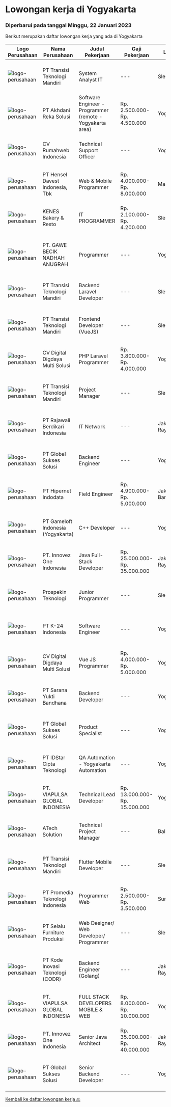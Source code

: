 
  # Lowongan kerja di Yogyakarta

  ### Diperbarui pada tanggal Minggu, 22 Januari 2023

  Berikut merupakan daftar lowongan kerja yang ada di Yogyakarta

  |Logo Perusahaan | Nama Perusahaan | Judul Pekerjaan | Gaji Pekerjaan | Lokasi | Deskripsi | Tanggal diunggah | Pranala |
  | -------------- | --------------- | --------------- | --------- | --------- | -------------- | ------- | ----------- |
  |![logo-perusahaan](https://image-service-cdn.seek.com.au/b282dd8b9ab3571cdc718527a8470c39dde8a380/ee4dce1061f3f616224767ad58cb2fc751b8d2dc)|PT Transisi Teknologi Mandiri|System Analyst IT|---|Sleman|Kualifikasi:- Memiliki pengalaman minimal 1 tahun dengan pengembangan aplikasi sebagai programmer- Mampu melakukan analisis dan perancangan aplikasi-...|Sabtu, 21 Januari 2023|https://www.jobstreet.co.id/id/job/system-analyst-it-4180295?token=0~766bc512-e9a0-46e9-9961-6fd92b975d91&sectionRank=1&jobId=jobstreet-id-job-4180295|
|![logo-perusahaan](https://image-service-cdn.seek.com.au/209145b20f81b061085e061c426f6bfc67f9b961/ee4dce1061f3f616224767ad58cb2fc751b8d2dc)|PT Akhdani Reka Solusi|Software Engineer - Programmer (remote - Yogyakarta area)|Rp. 2.500.000-Rp. 4.500.000|Yogyakarta|Keuntungan Junior level / fresh grad sedang cari pengalaman kerja? Tempat kerja yang mendidik team atas kerja keras dan kreativitas? dan bekerja...|Sabtu, 21 Januari 2023|https://www.jobstreet.co.id/id/job/software-engineer-programmer-remote-yogyakarta-area-4180268?token=0~766bc512-e9a0-46e9-9961-6fd92b975d91&sectionRank=2&jobId=jobstreet-id-job-4180268|
|![logo-perusahaan](https://image-service-cdn.seek.com.au/cc50e9f94fcf9fceca5e813ae0fd15dc77c8e068/ee4dce1061f3f616224767ad58cb2fc751b8d2dc)|CV Rumahweb Indonesia|Technical Support Officer|---|Yogyakarta|Memberikan dukungan teknis bagi pelanggan yang mengalami kesulitan dalam menggunakan layanan Rumahweb melalui channel livechat, email, dan telepon...|Kamis, 19 Januari 2023|https://www.jobstreet.co.id/id/job/technical-support-officer-4189477?token=0~766bc512-e9a0-46e9-9961-6fd92b975d91&sectionRank=3&jobId=jobstreet-id-job-4189477|
|![logo-perusahaan](https://image-service-cdn.seek.com.au/4b7144cb6b457731b0550005e5a810050d5e2d3b/ee4dce1061f3f616224767ad58cb2fc751b8d2dc)|PT Hensel Davest Indonesia, Tbk|Web & Mobile Programmer|Rp. 4.000.000-Rp. 8.000.000|Makassar|Kualifikasi : Pendidikan minimal S1 dari Informasi Teknologi atau Sistem Informasi Memiliki pengalaman minimal 3 Tahun di posisi yang sama Menguasai...|Sabtu, 21 Januari 2023|https://www.jobstreet.co.id/id/job/web-mobile-programmer-4179447?token=0~766bc512-e9a0-46e9-9961-6fd92b975d91&sectionRank=4&jobId=jobstreet-id-job-4179447|
|![logo-perusahaan](https://image-service-cdn.seek.com.au/d8dc3c0c6149ff90fc49e7fe4f5fbc9776034f16/ee4dce1061f3f616224767ad58cb2fc751b8d2dc)|KENES Bakery & Resto|IT PROGRAMMER|Rp. 2.100.000-Rp. 4.200.000|Sleman|Kualifikasi : Minimal D3 Teknik Informatika, Sistem Informasi atau sejenisnya Memahami dasar pemrograman WEB PHP (cakephp &amp; python lebih di...|Kamis, 19 Januari 2023|https://www.jobstreet.co.id/id/job/it-programmer-4175280?token=0~766bc512-e9a0-46e9-9961-6fd92b975d91&sectionRank=5&jobId=jobstreet-id-job-4175280|
|![logo-perusahaan](https://image-service-cdn.seek.com.au/7eaf3baa3c34c90b3ba32ae89ab207998d9e185d/ee4dce1061f3f616224767ad58cb2fc751b8d2dc)|PT. GAWE BECIK NADHAH ANUGRAH|Programmer|---|Yogyakarta|Job Description- Server Maintenance- Database Maintenance- Web/Landing Page Development &amp; Optimization - API DesignRequirement- Usia maksimal 30...|Jumat, 20 Januari 2023|https://www.jobstreet.co.id/id/job/programmer-4191999?token=0~766bc512-e9a0-46e9-9961-6fd92b975d91&sectionRank=6&jobId=jobstreet-id-job-4191999|
|![logo-perusahaan](https://image-service-cdn.seek.com.au/b282dd8b9ab3571cdc718527a8470c39dde8a380/ee4dce1061f3f616224767ad58cb2fc751b8d2dc)|PT Transisi Teknologi Mandiri|Backend Laravel Developer|---|Sleman|Kualifikasi :- Memiliki pengalaman minimal 1 tahun dengan Laravel PHP Framework, SQL, dan Javascript- Pernah mengerjakan minimal 1 project...|Sabtu, 21 Januari 2023|https://www.jobstreet.co.id/id/job/backend-laravel-developer-4180337?token=0~766bc512-e9a0-46e9-9961-6fd92b975d91&sectionRank=7&jobId=jobstreet-id-job-4180337|
|![logo-perusahaan](https://image-service-cdn.seek.com.au/b282dd8b9ab3571cdc718527a8470c39dde8a380/ee4dce1061f3f616224767ad58cb2fc751b8d2dc)|PT Transisi Teknologi Mandiri|Frontend Developer (VueJS)|---|Sleman|Kualifikasi:- Memiliki pengalaman minimal 1 tahun dengan HTML, CSS, Javascript, LESS/SASS- Pernah mengerjakan minimal 2x proyek dengan menggunakan...|Sabtu, 21 Januari 2023|https://www.jobstreet.co.id/id/job/frontend-developer-vuejs-4180329?token=0~766bc512-e9a0-46e9-9961-6fd92b975d91&sectionRank=8&jobId=jobstreet-id-job-4180329|
|![logo-perusahaan](https://image-service-cdn.seek.com.au/d414b127491f25f04c17e91e9657cb0bfda6d934/ee4dce1061f3f616224767ad58cb2fc751b8d2dc)|CV Digital Digdaya Multi Solusi|PHP Laravel Programmer|Rp. 3.800.000-Rp. 4.000.000|Yogyakarta|Kami membutuhkan segera fulltimer programmer PHP Laravel untuk dikontrak temporer selama 2 sampai 3 bulan dalam rangka pelaksanaan suatu...|Jumat, 20 Januari 2023|https://www.jobstreet.co.id/id/job/php-laravel-programmer-4192165?token=0~766bc512-e9a0-46e9-9961-6fd92b975d91&sectionRank=9&jobId=jobstreet-id-job-4192165|
|![logo-perusahaan](https://image-service-cdn.seek.com.au/b282dd8b9ab3571cdc718527a8470c39dde8a380/ee4dce1061f3f616224767ad58cb2fc751b8d2dc)|PT Transisi Teknologi Mandiri|Project Manager|---|Sleman|Kualifikasi:• Memiliki pengalaman minimal 1 tahun dengan pengembangan aplikasi sebagai programmer• Memiliki pengalaman pengembangan aplikasi sebagai...|Jumat, 20 Januari 2023|https://www.jobstreet.co.id/id/job/project-manager-4178568?token=0~766bc512-e9a0-46e9-9961-6fd92b975d91&sectionRank=10&jobId=jobstreet-id-job-4178568|
|![logo-perusahaan](https://image-service-cdn.seek.com.au/26803abc287f3a15ed288df15275c26bc96518c0/ee4dce1061f3f616224767ad58cb2fc751b8d2dc)|PT Rajawali Berdikari Indonesia|IT Network|---|Jakarta Raya|Responsibilities:1. Serve as the first point of contact for customers seeking technical assistance over the phone, email/2. Have a basic understanding...|Selasa, 17 Januari 2023|https://www.jobstreet.co.id/id/job/it-network-4185327?token=0~766bc512-e9a0-46e9-9961-6fd92b975d91&sectionRank=11&jobId=jobstreet-id-job-4185327|
|![logo-perusahaan](https://image-service-cdn.seek.com.au/f494db2ac8c7d08350bf47fb863706a2c8511c12/ee4dce1061f3f616224767ad58cb2fc751b8d2dc)|PT Global Sukses Solusi|Backend Engineer|---|Yogyakarta|Job Summary Our backend programmer will develop and maintain custom modifications to ERP's core system. Develop and maintain data integration and...|Jumat, 20 Januari 2023|https://www.jobstreet.co.id/id/job/backend-engineer-4178898?token=0~766bc512-e9a0-46e9-9961-6fd92b975d91&sectionRank=12&jobId=jobstreet-id-job-4178898|
|![logo-perusahaan](https://image-service-cdn.seek.com.au/62148b692fdfbf4a4a11c7764913b8f0db15fa3f/ee4dce1061f3f616224767ad58cb2fc751b8d2dc)|PT Hipernet Indodata|Field Engineer|Rp. 4.900.000-Rp. 5.000.000|Jakarta Barat|Deskripsi Pekerjaan: Melakukan survei lokasi untuk calon customer baru, instalasi dan maintenance Melakukan troubleshooting jaringan dan dokumentasi...|Rabu, 18 Januari 2023|https://www.jobstreet.co.id/id/job/field-engineer-4187247?token=0~766bc512-e9a0-46e9-9961-6fd92b975d91&sectionRank=13&jobId=jobstreet-id-job-4187247|
|![logo-perusahaan](https://image-service-cdn.seek.com.au/0daa4958d250bc94afa505066b2907db3257e6fc/ee4dce1061f3f616224767ad58cb2fc751b8d2dc)|PT Gameloft Indonesia (Yogyakarta)|C++  Developer|---|Yogyakarta|JOB DESCRIPTION :  General as a developer: Implement the features and complete the tasks assigned with a high level of quality, minimal errors or...|Sabtu, 21 Januari 2023|https://www.jobstreet.co.id/id/job/c-developer-4171977?token=0~766bc512-e9a0-46e9-9961-6fd92b975d91&sectionRank=14&jobId=jobstreet-id-job-4171977|
|![logo-perusahaan](https://image-service-cdn.seek.com.au/b298687ae02f9798573838624580ad51c34fe2f1/ee4dce1061f3f616224767ad58cb2fc751b8d2dc)|PT. Innovez One Indonesia|Java Full-Stack Developer|Rp. 25.000.000-Rp. 35.000.000|Jakarta Raya|We are looking for a dynamic and talented Java Full-Stack Developer with strong OOAD background to join our global team. You will work in a SCRUM team...|Sabtu, 21 Januari 2023|https://www.jobstreet.co.id/id/job/java-full-stack-developer-4172159?token=0~766bc512-e9a0-46e9-9961-6fd92b975d91&sectionRank=15&jobId=jobstreet-id-job-4172159|
|![logo-perusahaan](https://image-service-cdn.seek.com.au/ea9010260e58b27e84ca258147fbcc67def2d78e/ee4dce1061f3f616224767ad58cb2fc751b8d2dc)|Prospekin Teknologi|Junior Programmer|---|Sleman|Basic knowledge in Python, Scraping Website and Social Media, Siapa pun yang telah memiliki KTP Bersedia belajar dan dilatih oleh tenaga profesional...|Jumat, 20 Januari 2023|https://www.jobstreet.co.id/id/job/junior-programmer-4181411?token=0~766bc512-e9a0-46e9-9961-6fd92b975d91&sectionRank=16&jobId=jobstreet-id-job-4181411|
|![logo-perusahaan](https://image-service-cdn.seek.com.au/73afeadf1749c79edcf1d1b4f6ba6dbb1684b721/ee4dce1061f3f616224767ad58cb2fc751b8d2dc)|PT K-24 Indonesia|Software Engineer|---|Yogyakarta|- mengerjakan pengembangan aplikasi website, android, ios K24Klik- mengerjakan pengembangan software internal di K24Klik- terus belajar teknologi...|Kamis, 19 Januari 2023|https://www.jobstreet.co.id/id/job/software-engineer-4167238?token=0~766bc512-e9a0-46e9-9961-6fd92b975d91&sectionRank=17&jobId=jobstreet-id-job-4167238|
|![logo-perusahaan](https://image-service-cdn.seek.com.au/d414b127491f25f04c17e91e9657cb0bfda6d934/ee4dce1061f3f616224767ad58cb2fc751b8d2dc)|CV Digital Digdaya Multi Solusi|Vue JS Programmer|Rp. 4.000.000-Rp. 5.000.000|Yogyakarta|Kami membutuhkan segera fulltimer Vue JS Programmer untuk dikontrak secara temporer selama 2 bulan dalam rangka mempercepat penyelesaian suatu...|Jumat, 20 Januari 2023|https://www.jobstreet.co.id/id/job/vue-js-programmer-4192172?token=0~766bc512-e9a0-46e9-9961-6fd92b975d91&sectionRank=18&jobId=jobstreet-id-job-4192172|
|![logo-perusahaan](https://image-service-cdn.seek.com.au/d532815e7d216534ef42926c57edf5adad2c549a/ee4dce1061f3f616224767ad58cb2fc751b8d2dc)|PT Sarana Yukti Bandhana|Backend Developer|---|Yogyakarta|Job Description : Explore current new available technology in the market to be implemented in the company Analyze current system and give necessary...|Kamis, 19 Januari 2023|https://www.jobstreet.co.id/id/job/backend-developer-4166997?token=0~766bc512-e9a0-46e9-9961-6fd92b975d91&sectionRank=19&jobId=jobstreet-id-job-4166997|
|![logo-perusahaan](https://image-service-cdn.seek.com.au/f494db2ac8c7d08350bf47fb863706a2c8511c12/ee4dce1061f3f616224767ad58cb2fc751b8d2dc)|PT Global Sukses Solusi|Product Specialist|---|Yogyakarta|Develop and conduct research for Product Development. Develop and implement strategies for Product Development. Implement and evaluate the Product...|Kamis, 19 Januari 2023|https://www.jobstreet.co.id/id/job/product-specialist-4167375?token=0~766bc512-e9a0-46e9-9961-6fd92b975d91&sectionRank=20&jobId=jobstreet-id-job-4167375|
|![logo-perusahaan](https://image-service-cdn.seek.com.au/5d3879f4175254070d6df25a44d4278779a2b72f/ee4dce1061f3f616224767ad58cb2fc751b8d2dc)|PT IDStar Cipta Teknologi|QA Automation - Yogyakarta Automation|---|Yogyakarta|Responsibilities: Assess software quality through automated testing Checking new software products, such as mobile applications and web application,...|Rabu, 18 Januari 2023|https://www.jobstreet.co.id/id/job/qa-automation-yogyakarta-automation-4188678?token=0~766bc512-e9a0-46e9-9961-6fd92b975d91&sectionRank=21&jobId=jobstreet-id-job-4188678|
|![logo-perusahaan](https://image-service-cdn.seek.com.au/be9027febd43ab9c22111610d4eca0c4c9f5e185/ee4dce1061f3f616224767ad58cb2fc751b8d2dc)|PT. VIAPULSA GLOBAL INDONESIA|Technical Lead Developer|Rp. 13.000.000-Rp. 15.000.000|Yogyakarta|Tentang pekerjaan ini :Technical Lead to design and build the systems that power our core business Financial Technology Services. As a Tech Lead, you...|Kamis, 19 Januari 2023|https://www.jobstreet.co.id/id/job/technical-lead-developer-4176804?token=0~766bc512-e9a0-46e9-9961-6fd92b975d91&sectionRank=22&jobId=jobstreet-id-job-4176804|
|![logo-perusahaan](https://image-service-cdn.seek.com.au/01cd86444ba33e86855e0cce80ed2ebf9dcff3e2/ee4dce1061f3f616224767ad58cb2fc751b8d2dc)|ATech Solution|Technical Project Manager|---|Bali|The job duties and responsibility of this role: Familiarity with software development methodologies and frameworks such as Agile / Scrum and Conduct...|Rabu, 18 Januari 2023|https://www.jobstreet.co.id/id/job/technical-project-manager-4188858?token=0~766bc512-e9a0-46e9-9961-6fd92b975d91&sectionRank=23&jobId=jobstreet-id-job-4188858|
|![logo-perusahaan](https://image-service-cdn.seek.com.au/b282dd8b9ab3571cdc718527a8470c39dde8a380/ee4dce1061f3f616224767ad58cb2fc751b8d2dc)|PT Transisi Teknologi Mandiri|Flutter Mobile Developer|---|Sleman|Kualifikasi: memiliki pengalaman minimal 1 aplikasi mobile dengan menggunakan flutter memahami proses siklus pengembangan aplikasi mobile dengan baik...|Sabtu, 21 Januari 2023|https://www.jobstreet.co.id/id/job/flutter-mobile-developer-4180347?token=0~766bc512-e9a0-46e9-9961-6fd92b975d91&sectionRank=24&jobId=jobstreet-id-job-4180347|
|![logo-perusahaan](https://i.ibb.co/sqvTCh9/112815900-stock-vector-no-image-available-icon-flat-vector.webp)|PT Promedia Teknologi Indonesia|Programmer Web|Rp. 2.500.000-Rp. 3.500.000|Surakarta|Lulusan S1 dari Sistem informasi atau jurusan/bidang terkait. Kuat dalam hal logik dan algoritma. Memahami konsep OOP. Terbiasa bekerja dalam alur...|Selasa, 17 Januari 2023|https://www.jobstreet.co.id/id/job/programmer-web-4186272?token=0~766bc512-e9a0-46e9-9961-6fd92b975d91&sectionRank=25&jobId=jobstreet-id-job-4186272|
|![logo-perusahaan](https://image-service-cdn.seek.com.au/65f7e66c4fd632f2d9a1ce192f126731f2e7e699/ee4dce1061f3f616224767ad58cb2fc751b8d2dc)|PT Selalu Furniture Produksi|Web Designer/ Web Developer/ Programmer|---|Sleman|Web Designer / Web Developer / ProgrammerQualifications:1.      Have the similar roles as Web Designer/ Developer/ Programmer min.2 years2.      A...|Kamis, 19 Januari 2023|https://www.jobstreet.co.id/id/job/web-designer-web-developer-programmer-4167171?token=0~766bc512-e9a0-46e9-9961-6fd92b975d91&sectionRank=26&jobId=jobstreet-id-job-4167171|
|![logo-perusahaan](https://image-service-cdn.seek.com.au/f9a43488fb6cd9c390e0bc30837cba2409c40d5b/ee4dce1061f3f616224767ad58cb2fc751b8d2dc)|PT Kode Inovasi Teknologi (CODR)|Backend Engineer (Golang)|---|Jakarta Raya|Requirements: Candidate must possess at least Bachelor's Degree in Engineering (Computer/Telecommunication), Computer Science/Information Technology...|Selasa, 17 Januari 2023|https://www.jobstreet.co.id/id/job/backend-engineer-golang-4185784?token=0~766bc512-e9a0-46e9-9961-6fd92b975d91&sectionRank=27&jobId=jobstreet-id-job-4185784|
|![logo-perusahaan](https://image-service-cdn.seek.com.au/11f4231a592e46830a70fdae459a827baf8f2eb8/ee4dce1061f3f616224767ad58cb2fc751b8d2dc)|PT. VIAPULSA GLOBAL INDONESIA|FULL STACK DEVELOPERS MOBILE & WEB|Rp. 8.000.000-Rp. 10.000.000|Yogyakarta|Tentang pekerjaan ini :We are looking for 2 Full Stack Developers (Mobile &amp; Web) to design and build the systems that power our core business...|Kamis, 19 Januari 2023|https://www.jobstreet.co.id/id/job/full-stack-developers-mobile-web-4176772?token=0~766bc512-e9a0-46e9-9961-6fd92b975d91&sectionRank=28&jobId=jobstreet-id-job-4176772|
|![logo-perusahaan](https://image-service-cdn.seek.com.au/5ac1ce894c015b4831ba1d1458ad5a1b4e630a93/ee4dce1061f3f616224767ad58cb2fc751b8d2dc)|PT. Innovez One Indonesia|Senior Java Architect|Rp. 35.000.000-Rp. 40.000.000|Jakarta Raya|We are looking for a dynamic and talented Senior Java Architect with strong OOAD background to join our global team. You will work in a SCRUM team to...|Kamis, 19 Januari 2023|https://www.jobstreet.co.id/id/job/senior-java-architect-4190490?token=0~766bc512-e9a0-46e9-9961-6fd92b975d91&sectionRank=29&jobId=jobstreet-id-job-4190490|
|![logo-perusahaan](https://image-service-cdn.seek.com.au/186a9ca97c9050b5f74b9d52c29d1295c842cef8/ee4dce1061f3f616224767ad58cb2fc751b8d2dc)|PT Global Sukses Solusi|Senior Backend Developer|---|Yogyakarta|He/ She will be responsible for supervised engineering team and also hands on in building the structure of a software application. Primarily spend...|Rabu, 18 Januari 2023|https://www.jobstreet.co.id/id/job/senior-backend-developer-4187427?token=0~766bc512-e9a0-46e9-9961-6fd92b975d91&sectionRank=30&jobId=jobstreet-id-job-4187427|


  [Kembali ke daftar lowongan kerja 🔙](../README.md#daftar-lowongan-kerja)
  